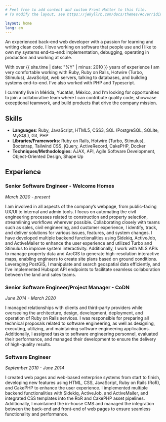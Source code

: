 ```yaml
---
# Feel free to add content and custom Front Matter to this file.
# To modify the layout, see https://jekyllrb.com/docs/themes/#overriding-theme-defaults

layout: home
lang: en
---
```


An experienced back-end web developer with a passion for learning and writing clean code.  I love working on software that people use and I like to own my systems end-to-end: implementation, debugging, operating in production and working at scale. 

With over {{ site.time | date: "%Y" | minus: 2010 }} years of experience I am very comfortable working with Ruby, Ruby on Rails, Hotwire (Turbo, Stimulus), JavaScript, web servers, talking to databases, and building systems end-to-end. I’ve also worked with PHP and Typescript.

I currently live in Mérida, Yucatán, México, and I’m looking for opportunities to join a collaborative team where I can contribute quality code, showcase exceptional teamwork, and build products that drive the company mission.


## Skills
- **Languages**: Ruby, JavaScript, HTML5, CSS3, SQL (PostgreSQL, SQLite, MySQL), Git, PHP
- **Libraries/Frameworks**: Ruby on Rails, Hotwire (Turbo, Stimulus), Bootstrap, Tailwind CSS, jQuery, ActiveRecord, CakePHP, Docker
- **Techniques/Methodologies**: AJAX, API, Agile Software Development, Object-Oriented Design, Shape Up

## Experience

### Senior Software Engineer - Welcome Homes
_March 2020 - present_

I am involved in all aspects of the company’s webpage, from public-facing UX/UI to internal and admin tools. I focus on automating the civil engineering processes related to construction and property selection, streamlining workflows wherever possible. Collaborating closely with teams such as sales, civil engineering, and customer experience, I identify, track, and deliver solutions for various issues, features, and system changes. I have developed multiple backend functionalities using Sidekiq, ActiveJob, and ActiveMailer to enhance the user experience and utilized Turbo and Stimulus to improve system interactivity. Additionally, I work with MLS APIs to manage property data and ArcGIS to generate high-resolution interactive maps, enabling engineers to create site plans based on ground conditions. Leveraging PostGIS, I manipulate and search geospatial data efficiently, and I’ve implemented Hubspot API endpoints to facilitate seamless collaboration between the land and sales teams.

### Senior Software Engineer/Project Manager - CoDN
_June 2014 - March 2020_

I managed relationships with clients and third-party providers while overseeing the architecture, design, development, deployment, and operation of Ruby on Rails services. I was responsible for preparing all technical proposals related to software engineering, as well as designing, executing, utilizing, and maintaining software engineering applications. Additionally, I assigned tasks to software engineering personnel, evaluated their performance, and managed their development to ensure the delivery of high-quality results.

### Software Engineer
_September 2010 - June 2014_

I created web pages and web-based enterprise systems from start to finish, developing new features using HTML, CSS, JavaScript, Ruby on Rails (RoR), and CakePHP to enhance the user experience. I implemented multiple backend functionalities with Sidekiq, ActiveJob, and ActiveMailer, and integrated CSS templates into the RoR and CakePHP asset pipelines. Additionally, I maintained the in-house CMS and managed the integration between the back-end and front-end of web pages to ensure seamless functionality and performance.
